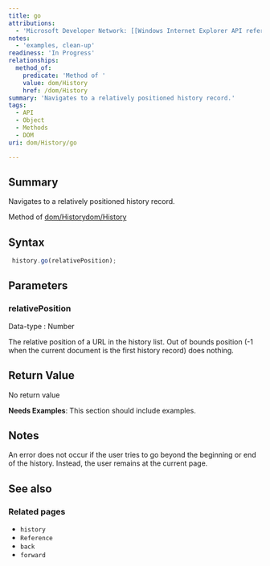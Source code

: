 ```yaml
---
title: go
attributions:
  - 'Microsoft Developer Network: [[Windows Internet Explorer API reference](http://msdn.microsoft.com/en-us/library/ie/hh828809%28v=vs.85%29.aspx) Article]'
notes:
  - 'examples, clean-up'
readiness: 'In Progress'
relationships:
  method_of:
    predicate: 'Method of '
    value: dom/History
    href: /dom/History
summary: 'Navigates to a relatively positioned history record.'
tags:
  - API
  - Object
  - Methods
  - DOM
uri: dom/History/go

---
```

## Summary

Navigates to a relatively positioned history record.

Method of [dom/History](/dom/History)[dom/History](/dom/History)

## Syntax

``` js
 history.go(relativePosition);
```

## Parameters

### relativePosition

 Data-type
:   Number

 The relative position of a URL in the history list. Out of bounds position (-1 when the current document is the first history record) does nothing.

## Return Value

No return value

**Needs Examples**: This section should include examples.

## Notes

An error does not occur if the user tries to go beyond the beginning or end of the history. Instead, the user remains at the current page.

## See also

### Related pages

-   `history`
-   `Reference`
-   `back`
-   `forward`
